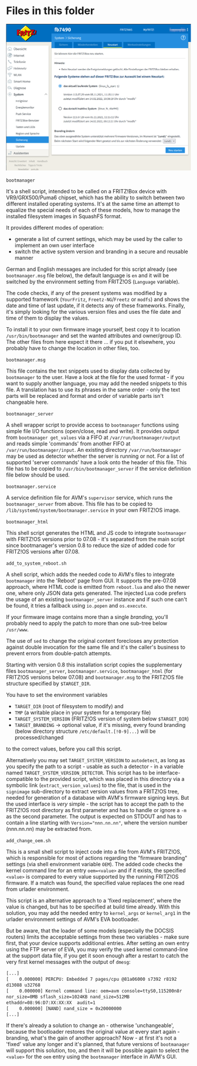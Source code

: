 # Files in this folder

![Bootmanager](Bootmanager.png)

`bootmanager`

It's a shell script, intended to be called on a FRITZ!Box device with VR9/GRX500/Puma6 chipset, which has the ability to switch between two different installed operating systems. It's at the same time an attempt to equalize the special needs of each of these models, how to manage the installed filesystem images in SquashFS format.

It provides different modes of operation:

- generate a list of current settings, which may be used by the caller to implement an own user interface
- switch the active system version and branding in a secure and reusable manner

German and English messages are included for this script already (see `bootmanager.msg` file below), the default language is `en` and it will be switched by the environment setting from FRITZ!OS (`Language` variable).

The code checks, if any of the present systems was modified by a supported framework (`YourFritz`, `Freetz-NG`/`Freetz` or `modfs`) and shows the date and time of last update, if it detects any of these frameworks. Finally, it's simply looking for the various version files and uses the file date and time of them to display the values.

To install it to your own firmware image yourself, best copy it to location `/usr/bin/bootmanager` and set the wanted attributes and owner/group ID. The other files from here expect it there ... if you put it elsewhere, you probably have to change the location in other files, too.

`bootmanager.msg`

This file contains the text snippets used to display data collected by `bootmanager` to the user. Have a look at the file for the used format - if you want to supply another language, you may add the needed snippets to this file. A translation has to use its phrases in the same order - only the text parts will be replaced and format and order of variable parts isn't changeable here.

`bootmanager_server`

A shell wrapper script to provide access to `bootmanager` functions using simple file I/O functions (open/close, read and write). It provides output from `bootmanager get_values` via a FIFO at `/var/run/bootmanager/output` and reads     simple 'commands' from another FIFO at `/var/run/bootmanager/input`. An existing directory `/var/run/bootmanager` may be used as detector whether the server is running or not. For a list of supported 'server commands' have a look onto the header of this file. This file has to be copied to `/usr/bin/bootmanager_server` if the service definition file below should be used.

`bootmanager.service`

A service definition file for AVM's `supervisor` service, which runs the `bootmanager_server` from above. This file has to be copied to `/lib/systemd/system/bootmanager.service` in your own FRITZ!OS image.

`bootmanager_html`

This shell script generates the HTML and JS code to integrate `bootmanager` with FRITZ!OS versions prior to 07.08 - it's separated from the main script since bootmanager's version 0.8 to reduce the size of added code for FRITZ!OS versions after 07.08.

`add_to_system_reboot.sh`

A shell script, which adds the needed code to AVM's files to integrate `bootmanager` into the 'Reboot' page from GUI. It supports the pre-07.08 approach, where HTML code is emitted from `reboot.lua` and also the newer one, where only JSON data gets generated. The injected Lua code prefers the usage of an existing `bootmanager_server` instance and if such one can't be found, it tries a fallback using `io.popen` and `os.execute`.

If your firmware image contains more than a single *branding*, you'll probably need to apply the patch to more than one sub-tree below ```/usr/www```.

The use of `sed` to change the original content forecloses any protection against double invocation for the same file and it's the caller's business to prevent errors from double-patch attempts.

Starting with version 0.8 this installation script copies the supplementary files `bootmanager_server`, `bootmanager.service`, `bootmanager_html` (for FRITZ!OS versions below 07.08) and `bootmanager.msg` to the FRITZ!OS file structure specified by `$TARGET_DIR`.

You have to set the environment variables

- `TARGET_DIR` (root of filesystem to modify) and
- `TMP` (a writable place in your system for a temporary file)
- `TARGET_SYSTEM_VERSION` (FRITZ!OS version of system below `$TARGET_DIR`)
- `TARGET_BRANDING` -> optional value, if it's missing, every found branding (below directory structure `/etc/default.[!0-9]...`) will be processed/changed

to the correct values, before you call this script.

Alternatively you may set `TARGET_SYSTEM_VERSION` to `autodetect`, as long as you specify the path to a script - usable as such a detector - in a variable named `TARGET_SYSTEM_VERSION_DETECTOR`. This script has to be interface-compatible to the provided script, which was placed in this directory via a symbolic link (`extract_version_values`) to the file, that is used in the `signimage` sub-directory to extract version values from a FRITZ!OS tree, needed for generation of a database with AVM's firmware signing keys.
But the used interface is *very* simple - the script has to accept the path to the FRITZ!OS root directory as first parameter and has to handle or ignore a `-m` as the second parameter. The output is expected on STDOUT and has to contain a line starting with `Version="nnn.nn.nn"`, where the version number (nnn.nn.nn) may be extracted from.

`add_change_oem.sh`

This is a small shell script to inject code into a file from AVM's FRITZ!OS, which is responsible for most of actions regarding the "firmware branding" settings (via shell environment variable `OEM`). The added code checks the kernel command line for an entry `oem=<value>` and if it exists, the specified `<value>` is compared to every value supported by the running FRITZ!OS firmware. If a match was found, the specified value replaces the one read from urlader environment.

This script is an alternative approach to a 'fixed replacement', where the value is changed, but has to be specified at build time already. With this solution, you may add the needed entry to `kernel_args` or `kernel_arg1` in the urlader environment settings of AVM's EVA bootloader.

But be aware, that the loader of some models (especially the DOCSIS routers) limits the acceptable settings from these two variables - make sure first, that your device supports additional entries. After setting an own entry using the FTP server of EVA, you may verify the used kernel command-line at the support data file, if you get it soon enough after a restart to catch the very first kernel messages with the output of `dmesg`:

```text
[...]
[    0.000000] PERCPU: Embedded 7 pages/cpu @81a06000 s7392 r8192 d13088 u32768
[    0.000000] Kernel command line: oem=avm console=ttyS0,115200n8r nor_size=0MB sflash_size=1024KB nand_size=512MB ethaddr=08:96:D7:XX:XX:XX  audit=1
[    0.000000] [NAND] nand_size = 0x20000000
[...]
```

If there's already a solution to change an - otherwise 'unchangeable', because the bootloader restores the original value at every start again - branding, what's the gain of another approach? Now - at first it's not a 'fixed' value any longer and it's planned, that future versions of `bootmanager` will support this solution, too, and then it will be possible again to select the `<value>` for the `oem` entry using the `bootmanager` interface in AVM's GUI.
